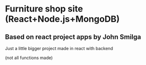 # Furniture shop site (React+Node.js+MongoDB)

## Based on react project apps by John Smilga

Just a little bigger project made in react with backend

(not all functions made)